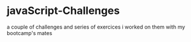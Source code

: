 # javaScript-Challenges
a couple of challenges and series of exercices i worked on them with my bootcamp's mates
